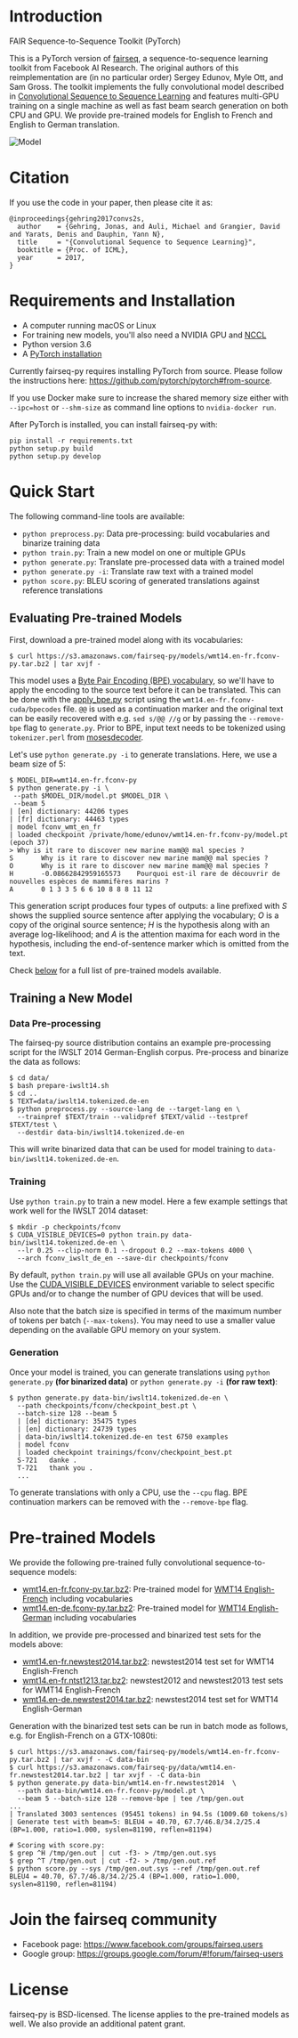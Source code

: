 # Introduction
FAIR Sequence-to-Sequence Toolkit (PyTorch)

This is a PyTorch version of [fairseq](https://github.com/facebookresearch/fairseq), a sequence-to-sequence learning toolkit from Facebook AI Research. The original authors of this reimplementation are (in no particular order) Sergey Edunov, Myle Ott, and Sam Gross. The toolkit implements the fully convolutional model described in [Convolutional Sequence to Sequence Learning](https://arxiv.org/abs/1705.03122) and features multi-GPU training on a single machine as well as fast beam search generation on both CPU and GPU. We provide pre-trained models for English to French and English to German translation.

![Model](fairseq.gif)

# Citation

If you use the code in your paper, then please cite it as:

```
@inproceedings{gehring2017convs2s,
  author    = {Gehring, Jonas, and Auli, Michael and Grangier, David and Yarats, Denis and Dauphin, Yann N},
  title     = "{Convolutional Sequence to Sequence Learning}",
  booktitle = {Proc. of ICML},
  year      = 2017,
}
```

# Requirements and Installation
* A computer running macOS or Linux
* For training new models, you'll also need a NVIDIA GPU and [NCCL](https://github.com/NVIDIA/nccl)
* Python version 3.6
* A [PyTorch installation](http://pytorch.org/)

Currently fairseq-py requires installing PyTorch from source.
Please follow the instructions here: https://github.com/pytorch/pytorch#from-source.

If you use Docker make sure to increase the shared memory size either with `--ipc=host` or `--shm-size` as command line
options to `nvidia-docker run`.

After PyTorch is installed, you can install fairseq-py with:
```
pip install -r requirements.txt
python setup.py build
python setup.py develop
```

# Quick Start

The following command-line tools are available:
* `python preprocess.py`: Data pre-processing: build vocabularies and binarize training data
* `python train.py`: Train a new model on one or multiple GPUs
* `python generate.py`: Translate pre-processed data with a trained model
* `python generate.py -i`: Translate raw text with a trained model
* `python score.py`: BLEU scoring of generated translations against reference translations

## Evaluating Pre-trained Models
First, download a pre-trained model along with its vocabularies:
```
$ curl https://s3.amazonaws.com/fairseq-py/models/wmt14.en-fr.fconv-py.tar.bz2 | tar xvjf -
```

This model uses a [Byte Pair Encoding (BPE) vocabulary](https://arxiv.org/abs/1508.07909), so we'll have to apply the encoding to the source text before it can be translated.
This can be done with the [apply_bpe.py](https://github.com/rsennrich/subword-nmt/blob/master/apply_bpe.py) script using the `wmt14.en-fr.fconv-cuda/bpecodes` file.
`@@` is used as a continuation marker and the original text can be easily recovered with e.g. `sed s/@@ //g` or by passing the `--remove-bpe` flag to `generate.py`.
Prior to BPE, input text needs to be tokenized using `tokenizer.perl` from [mosesdecoder](https://github.com/moses-smt/mosesdecoder).

Let's use `python generate.py -i` to generate translations.
Here, we use a beam size of 5:
```
$ MODEL_DIR=wmt14.en-fr.fconv-py
$ python generate.py -i \
 --path $MODEL_DIR/model.pt $MODEL_DIR \
 --beam 5
| [en] dictionary: 44206 types
| [fr] dictionary: 44463 types
| model fconv_wmt_en_fr
| loaded checkpoint /private/home/edunov/wmt14.en-fr.fconv-py/model.pt (epoch 37)
> Why is it rare to discover new marine mam@@ mal species ?
S       Why is it rare to discover new marine mam@@ mal species ?
O       Why is it rare to discover new marine mam@@ mal species ?
H       -0.08662842959165573    Pourquoi est-il rare de découvrir de nouvelles espèces de mammifères marins ?
A       0 1 3 3 5 6 6 10 8 8 8 11 12
```

This generation script produces four types of outputs: a line prefixed with *S* shows the supplied source sentence after applying the vocabulary; *O* is a copy of the original source sentence; *H* is the hypothesis along with an average log-likelihood; and *A* is the attention maxima for each word in the hypothesis, including the end-of-sentence marker which is omitted from the text.

Check [below](#pre-trained-models) for a full list of pre-trained models available.


## Training a New Model

### Data Pre-processing
The fairseq-py source distribution contains an example pre-processing script for
the IWSLT 2014 German-English corpus.
Pre-process and binarize the data as follows:
```
$ cd data/
$ bash prepare-iwslt14.sh
$ cd ..
$ TEXT=data/iwslt14.tokenized.de-en
$ python preprocess.py --source-lang de --target-lang en \
  --trainpref $TEXT/train --validpref $TEXT/valid --testpref $TEXT/test \
  --destdir data-bin/iwslt14.tokenized.de-en
```
This will write binarized data that can be used for model training to `data-bin/iwslt14.tokenized.de-en`.

### Training
Use `python train.py` to train a new model.
Here a few example settings that work well for the IWSLT 2014 dataset:
```
$ mkdir -p checkpoints/fconv
$ CUDA_VISIBLE_DEVICES=0 python train.py data-bin/iwslt14.tokenized.de-en \
  --lr 0.25 --clip-norm 0.1 --dropout 0.2 --max-tokens 4000 \
  --arch fconv_iwslt_de_en --save-dir checkpoints/fconv
```

By default, `python train.py` will use all available GPUs on your machine.
Use the [CUDA_VISIBLE_DEVICES](http://acceleware.com/blog/cudavisibledevices-masking-gpus) environment variable to select specific GPUs and/or to change the number of GPU devices that will be used.

Also note that the batch size is specified in terms of the maximum number of tokens per batch (`--max-tokens`).
You may need to use a smaller value depending on the available GPU memory on your system.

### Generation
Once your model is trained, you can generate translations using `python generate.py` **(for binarized data)** or `python generate.py -i` **(for raw text)**:
```
$ python generate.py data-bin/iwslt14.tokenized.de-en \
  --path checkpoints/fconv/checkpoint_best.pt \
  --batch-size 128 --beam 5
  | [de] dictionary: 35475 types
  | [en] dictionary: 24739 types
  | data-bin/iwslt14.tokenized.de-en test 6750 examples
  | model fconv
  | loaded checkpoint trainings/fconv/checkpoint_best.pt
  S-721   danke .
  T-721   thank you .
  ...
```

To generate translations with only a CPU, use the `--cpu` flag.
BPE continuation markers can be removed with the `--remove-bpe` flag.

# Pre-trained Models

We provide the following pre-trained fully convolutional sequence-to-sequence models:

* [wmt14.en-fr.fconv-py.tar.bz2](https://s3.amazonaws.com/fairseq-py/models/wmt14.en-fr.fconv-py.tar.bz2): Pre-trained model for [WMT14 English-French](http://statmt.org/wmt14/translation-task.html#Download) including vocabularies
* [wmt14.en-de.fconv-py.tar.bz2](https://s3.amazonaws.com/fairseq-py/models/wmt14.en-de.fconv-py.tar.bz2): Pre-trained model for [WMT14 English-German](https://nlp.stanford.edu/projects/nmt) including vocabularies

In addition, we provide pre-processed and binarized test sets for the models above:
* [wmt14.en-fr.newstest2014.tar.bz2](https://s3.amazonaws.com/fairseq-py/data/wmt14.en-fr.newstest2014.tar.bz2): newstest2014 test set for WMT14 English-French
* [wmt14.en-fr.ntst1213.tar.bz2](https://s3.amazonaws.com/fairseq-py/data/wmt14.en-fr.ntst1213.tar.bz2): newstest2012 and newstest2013 test sets for WMT14 English-French
* [wmt14.en-de.newstest2014.tar.bz2](https://s3.amazonaws.com/fairseq-py/data/wmt14.en-de.newstest2014.tar.bz2): newstest2014 test set for WMT14 English-German

Generation with the binarized test sets can be run in batch mode as follows, e.g. for English-French on a GTX-1080ti:
```
$ curl https://s3.amazonaws.com/fairseq-py/models/wmt14.en-fr.fconv-py.tar.bz2 | tar xvjf - -C data-bin
$ curl https://s3.amazonaws.com/fairseq-py/data/wmt14.en-fr.newstest2014.tar.bz2 | tar xvjf - -C data-bin
$ python generate.py data-bin/wmt14.en-fr.newstest2014  \
  --path data-bin/wmt14.en-fr.fconv-py/model.pt \
  --beam 5 --batch-size 128 --remove-bpe | tee /tmp/gen.out
...
| Translated 3003 sentences (95451 tokens) in 94.5s (1009.60 tokens/s)
| Generate test with beam=5: BLEU4 = 40.70, 67.7/46.8/34.2/25.4 (BP=1.000, ratio=1.000, syslen=81190, reflen=81194)

# Scoring with score.py:
$ grep ^H /tmp/gen.out | cut -f3- > /tmp/gen.out.sys
$ grep ^T /tmp/gen.out | cut -f2- > /tmp/gen.out.ref
$ python score.py --sys /tmp/gen.out.sys --ref /tmp/gen.out.ref
BLEU4 = 40.70, 67.7/46.8/34.2/25.4 (BP=1.000, ratio=1.000, syslen=81190, reflen=81194)
```

# Join the fairseq community

* Facebook page: https://www.facebook.com/groups/fairseq.users
* Google group: https://groups.google.com/forum/#!forum/fairseq-users

# License
fairseq-py is BSD-licensed.
The license applies to the pre-trained models as well.
We also provide an additional patent grant.
